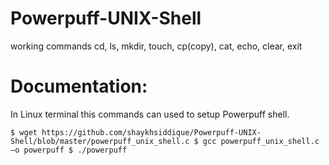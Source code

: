 # Powerpuff-UNIX-Shell

working commands cd, ls, mkdir, touch, cp(copy), cat, echo, clear, exit

# Documentation:
In Linux terminal this commands can used to setup Powerpuff shell.

`$ wget https://github.com/shaykhsiddique/Powerpuff-UNIX-Shell/blob/master/powerpuff_unix_shell.c
$ gcc powerpuff_unix_shell.c –o powerpuff
$ ./powerpuff`

